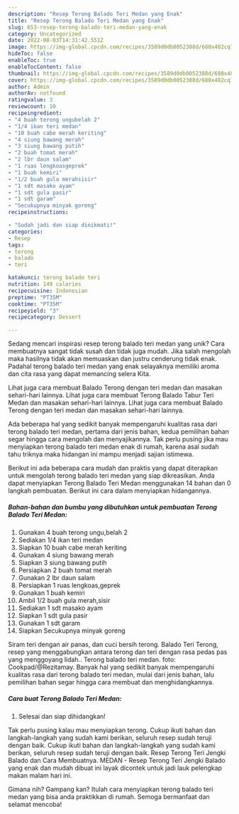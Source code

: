 ```yaml
---
description: "Resep Terong Balado Teri Medan yang Enak"
title: "Resep Terong Balado Teri Medan yang Enak"
slug: 653-resep-terong-balado-teri-medan-yang-enak
category: Uncategorized
date: 2022-08-03T14:31:42.551Z
image: https://img-global.cpcdn.com/recipes/3589d0db0052388d/680x482cq70/terong-balado-teri-medan-foto-resep-utama.jpg
hideToc: false
enableToc: true
enableTocContent: false
thumbnail: https://img-global.cpcdn.com/recipes/3589d0db0052388d/680x482cq70/terong-balado-teri-medan-foto-resep-utama.jpg
cover: https://img-global.cpcdn.com/recipes/3589d0db0052388d/680x482cq70/terong-balado-teri-medan-foto-resep-utama.jpg
author: Admin
authorAv: notfound
ratingvalue: 3
reviewcount: 10
recipeingredient:
- "4 buah terong ungubelah 2"
- "1/4 ikan teri medan"
- "10 buah cabe merah keriting"
- "4 siung bawang merah"
- "3 siung bawang putih"
- "2 buah tomat merah"
- "2 lbr daun salam"
- "1 ruas lengkoasgeprek"
- "1 buah kemiri"
- "1/2 buah gula merahsisir"
- "1 sdt masako ayam"
- "1 sdt gula pasir"
- "1 sdt garam"
- "Secukupnya minyak goreng"
recipeinstructions:

- "Sudah jadi dan siap dinikmati!"
categories:
- Resep
tags:
- terong
- balado
- teri

katakunci: terong balado teri 
nutrition: 149 calories
recipecuisine: Indonesian
preptime: "PT35M"
cooktime: "PT35M"
recipeyield: "3"
recipecategory: Dessert

---
```





Sedang mencari inspirasi resep terong balado teri medan yang unik? Cara membuatnya sangat tidak susah dan tidak juga mudah. Jika salah mengolah maka hasilnya tidak akan memuaskan dan justru cenderung tidak enak. Padahal terong balado teri medan yang enak selayaknya memiliki aroma dan cita rasa yang dapat memancing selera Kita.





Lihat juga cara membuat Balado Terong dengan teri medan dan masakan sehari-hari lainnya. Lihat juga cara membuat Terong Balado Tabur Teri Medan dan masakan sehari-hari lainnya. Lihat juga cara membuat Balado Terong dengan teri medan dan masakan sehari-hari lainnya.

Ada beberapa hal yang sedikit banyak mempengaruhi kualitas rasa dari terong balado teri medan, pertama dari jenis bahan, kedua pemilihan bahan segar hingga cara mengolah dan menyajikannya. Tak perlu pusing jika mau menyiapkan terong balado teri medan enak di rumah, karena asal sudah tahu triknya maka hidangan ini mampu menjadi sajian istimewa.






Berikut ini ada beberapa cara mudah dan praktis yang dapat diterapkan untuk mengolah terong balado teri medan yang siap dikreasikan. Anda dapat menyiapkan Terong Balado Teri Medan menggunakan 14 bahan dan 0 langkah pembuatan. Berikut ini cara dalam menyiapkan hidangannya.

<!--inarticleads1-->

##### Bahan-bahan dan bumbu yang dibutuhkan untuk pembuatan Terong Balado Teri Medan:

1. Gunakan 4 buah terong ungu,belah 2
1. Sediakan 1/4 ikan teri medan
1. Siapkan 10 buah cabe merah keriting
1. Gunakan 4 siung bawang merah
1. Siapkan 3 siung bawang putih
1. Persiapkan 2 buah tomat merah
1. Gunakan 2 lbr daun salam
1. Persiapkan 1 ruas lengkoas,geprek
1. Gunakan 1 buah kemiri
1. Ambil 1/2 buah gula merah,sisir
1. Sediakan 1 sdt masako ayam
1. Siapkan 1 sdt gula pasir
1. Gunakan 1 sdt garam
1. Siapkan Secukupnya minyak goreng


Siram teri dengan air panas, dan cuci bersih terong. Balado Teri Terong, resep yang menggabungkan antara terong dan teri dengan rasa pedas pas yang menggoyang lidah.. Terong balado teri medan. foto: Cookpad/@Rezitamay. Banyak hal yang sedikit banyak mempengaruhi kualitas rasa dari terong balado teri medan, mulai dari jenis bahan, lalu pemilihan bahan segar hingga cara membuat dan menghidangkannya. 

<!--inarticleads2-->

##### Cara buat Terong Balado Teri Medan:


1. Selesai dan siap dihidangkan!

Tak perlu pusing kalau mau menyiapkan terong. Cukup ikuti bahan dan langkah-langkah yang sudah kami berikan, seluruh resep sudah teruji dengan baik. Cukup ikuti bahan dan langkah-langkah yang sudah kami berikan, seluruh resep sudah teruji dengan baik. Resep Terong Teri Jengki Balado dan Cara Membuatnya. MEDAN - Resep Terong Teri Jengki Balado yang enak dan mudah dibuat ini layak dicontek untuk jadi lauk pelengkap makan malam hari ini. 

Gimana nih? Gampang kan? Itulah cara menyiapkan terong balado teri medan yang bisa anda praktikkan di rumah. Semoga bermanfaat dan selamat mencoba!
